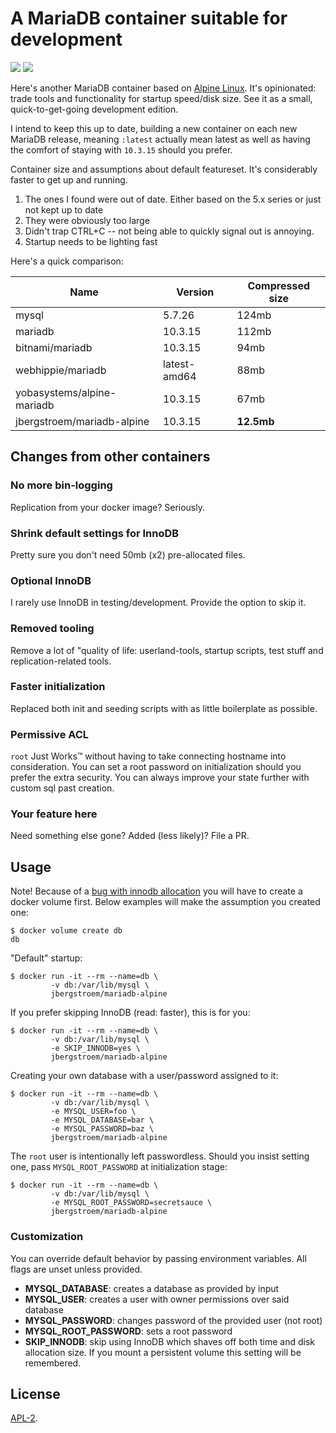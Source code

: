 # A MariaDB container suitable for development

[![](https://images.microbadger.com/badges/version/jbergstroem/mariadb-alpine.svg)](https://microbadger.com/images/jbergstroem/mariadb-alpine) [![](https://images.microbadger.com/badges/image/jbergstroem/mariadb-alpine.svg)](https://microbadger.com/images/jbergstroem/mariadb-alpine)

Here's another MariaDB container based on [Alpine Linux][1]. It's opinionated: trade tools and functionality for startup speed/disk size. See it as a small, quick-to-get-going development edition.

I intend to keep this up to date, building a new container on each new MariaDB release, meaning `:latest` actually mean latest as well as having the comfort of staying with `10.3.15` should you prefer.

Container size and assumptions about default featureset. It's considerably faster to get up and running.

1. The ones I found were out of date. Either based on the 5.x series or just not kept up to date
2. They were obviously too large
3. Didn't trap CTRL+C -- not being able to quickly signal out is annoying.
4. Startup needs to be lighting fast

Here's a quick comparison:

| Name                       | Version      | Compressed size |
| -------------------------- | ------------ | --------------- |
| mysql                      | 5.7.26       | 124mb           |
| mariadb                    | 10.3.15      | 112mb           |
| bitnami/mariadb            | 10.3.15      | 94mb            |
| webhippie/mariadb          | latest-amd64 | 88mb            |
| yobasystems/alpine-mariadb | 10.3.15      | 67mb            |
| jbergstroem/mariadb-alpine | 10.3.15      | **12.5mb**      |

## Changes from other containers

### No more bin-logging

Replication from your docker image? Seriously.

### Shrink default settings for InnoDB

Pretty sure you don't need 50mb (x2) pre-allocated files.

### Optional InnoDB

I rarely use InnoDB in testing/development. Provide the option to skip it.

### Removed tooling

Remove a lot of "quality of life: userland-tools, startup scripts, test stuff and replication-related tools.

### Faster initialization

Replaced both init and seeding scripts with as little boilerplate as possible.

### Permissive ACL

`root` Just Works™️ without having to take connecting hostname into consideration. You can set a root password on initialization should you prefer the extra security. You can always improve your state further with custom sql past creation.

### Your feature here

Need something else gone? Added (less likely)? File a PR.

## Usage

Note! Because of a [bug with innodb allocation][2] you will have to create a docker volume first. Below examples will make the assumption you created one:

```console
$ docker volume create db
db
```

"Default" startup:

```console
$ docker run -it --rm --name=db \
         -v db:/var/lib/mysql \
         jbergstroem/mariadb-alpine
```

If you prefer skipping InnoDB (read: faster), this is for you:

```console
$ docker run -it --rm --name=db \
         -v db:/var/lib/mysql \
         -e SKIP_INNODB=yes \
         jbergstroem/mariadb-alpine
```

Creating your own database with a user/password assigned to it:

```console
$ docker run -it --rm --name=db \
         -v db:/var/lib/mysql \
         -e MYSQL_USER=foo \
         -e MYSQL_DATABASE=bar \
         -e MYSQL_PASSWORD=baz \
         jbergstroem/mariadb-alpine
```

The `root` user is intentionally left passwordless. Should you insist setting one, pass `MYSQL_ROOT_PASSWORD` at initialization stage:

```console
$ docker run -it --rm --name=db \
         -v db:/var/lib/mysql \
         -e MYSQL_ROOT_PASSWORD=secretsauce \
         jbergstroem/mariadb-alpine
```

### Customization

You can override default behavior by passing environment variables. All flags
are unset unless provided.

-  **MYSQL_DATABASE**: creates a database as provided by input
-  **MYSQL_USER**: creates a user with owner permissions over said database
-  **MYSQL_PASSWORD**: changes password of the provided user (not root)
-  **MYSQL_ROOT_PASSWORD**: sets a root password
-  **SKIP_INNODB**: skip using InnoDB which shaves off both time and
   disk allocation size. If you mount a persistent volume
   this setting will be remembered.

## License

[APL-2](./LICENSE).

[1]: https://alpinelinux.org
[2]: https://github.com/jbergstroem/mariadb-alpine/issues/1
